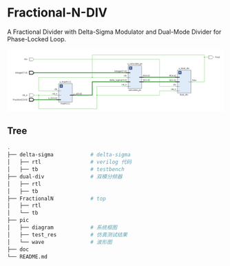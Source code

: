 # Fractional-N-DIV
A Fractional Divider with Delta-Sigma Modulator and Dual-Mode Divider for Phase-Locked Loop.

![top](pic/test_res/delta-sigma-div.png)

## Tree

~~~bash
.
├── delta-sigma            # delta-sigma
│   ├── rtl                # verilog 代码
│   ├── tb                 # testbench
├── dual-div               # 双模分频器
│   ├── rtl
│   ├── tb
├── FractionalN            # top
│   ├── rtl
│   └── tb
├── pic
│   ├── diagram            # 系统框图
│   ├── test_res           # 仿真测试结果
│   └── wave               # 波形图
├── doc
└── README.md
~~~
